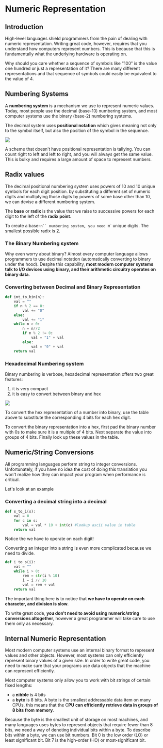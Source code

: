 # Numeric Representation

## Introduction

High-level languages shield programmers from the pain of dealing with numeric representation. Writing great code, however, requires that you understand how computers represent numbers. This is because that this is fundamentally what the underlying hardware is operating on.

Why should you care whether a sequence of symbols like "100" is the value one hundred or just a representation of it? There are many different representations and that sequence of symbols could easily be equivalent to the value of 4.

## Numbering Systems

A **numbering system** is a mechanism we use to represent numeric values. Today, most people use the decimal (base-10) numbering system, and most computer systems use the binary (base-2) numbering systems.

The decimal system uses **positional notation** which gives meaning not only to the symbol itself, but also the position of the symbol in the sequence. 

<image src="images/2_positional.png">

A scheme that doesn't have positional representation is tallying. You can count right to left and left to right, and you will always get the same value. This is bulky and requires a large amount of space to represent numbers.

## Radix values

The decimal positional numbering system uses powers of 10 and 10 unique symbols for each digit position. by substituting a different set of numeric digits and multiplying those digits by powers of some base other than 10, we can devise a different numbering system.

The **base** or **radix** is the value that we raise to successive powers for each digit to the left of the **radix point**.

To create a base-`n`` numbering system, you need `n` unique digits. The smallest possible radix is 2.

### The Binary Numbering system

Why even worry about binary? Almost every computer language allows programmers to use decimal notation (automatically converting to binary under the hood). Despite this capability, **most modern computer systems talk to I/O devices using binary, and their arithmetic circuitry operates on binary data**.

### Converting between Decimal and Binary Representation

```python
def int_to_bin(n):
    val = ""
    if n % 2 == 0:
        val += "0"
    else:
        val += "1"
    while n > 0:
        n = n//2
        if n % 2 != 0:
            val = "1" + val
        else:
            val = "0" + val
    return val
```

### Hexadecimal Numbering system

Binary numbering is verbose, hexadecimal representation offers two great features:
1. it is very compact
2. it is easy to convert between binary and hex

<image src="images/2_hex_chart.png">

To convert the hex representation of a number into binary, use the table above to substitute the corresponding 4 bits for each hex digit.

To convert the binary representation into a hex, first pad the binary number with 0s to make sure it is a multiple of 4 bits. Next separate the value into groups of 4 bits. Finally look up these values in the table.

## Numeric/String Conversions

All programming languages perform string to integer conversions. Unfortunately, if you have no idea the cost of doing this translation you won't realize how they can impact your program when performance is critical.

Let's look at an example

### Converting a decimal string into a decimal

```python
def s_to_i(s):
    val = 0
    for c in s:
        val = val * 10 + int(c) #lookup ascii value in table
    return val
```

Notice the we have to operate on each digit!

Converting an integer into a string is even more complicated because we need to divide. 

```python
def i_to_s(i):
    val = ""
    while i > 0:
        rem = str(i % 10)
        i = i // 10
        val = rem + val
    return val
```

The important thing here is to notice that **we have to operate on each character, and division is slow**.

To write great code, **you don't need to avoid using numeric/string conversions altogether**, however a great programmer will take care to use them only as necessary. 

## Internal Numeric Representation

Most modern computer systems use an internal binary format to represent values and other objects. However, most systems can only efficiently represent binary values of a given size. In order to write great code, you need to make sure that your programs use data objects that the machine can represent efficiently.

Most computer systems only allow you to work with bit strings of certain fixed lengths:
* a **nibble** is 4 bits
* a **byte** is 8 bits.  A byte is the smallest addressable data item on many CPUs, this means that the C**PU can efficiently retrieve data in groups of 8 bits from memory**.

Because the byte is the smallest unit of storage on most machines, and many languages uses bytes to represent objects that require fewer than 8 bits, we need a way of denoting individual bits within a byte. To describe bits within a byte, we can use bit numbers. Bit 0 is the low order (LO) or least significant bit. Bit 7 is the high-order (HO) or most-significant bit. 